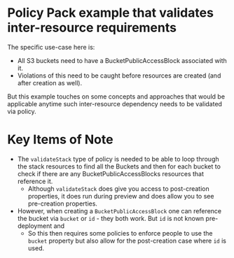 # Policy Pack example that validates inter-resource requirements
The specific use-case here is: 
* All S3 buckets need to have a BucketPublicAccessBlock associated with it.
* Violations of this need to be caught before resources are created (and after creation as well).

But this example touches on some concepts and approaches that would be applicable anytime such inter-resource dependency needs
to be validated via policy.

# Key Items of Note
* The `validateStack` type of policy is needed to be able to loop through the stack resources to find all the Buckets and then for each bucket to check if there are any BucketPublicAccessBlocks resources that reference it. 
  * Although `validateStack` does give you access to post-creation properties, it does run during preview and does allow you to see pre-creation properties.
* However, when creating a `BucketPublicAccessBlock` one can reference the bucket via `bucket` or `id` - they both work. But `id` is not known pre-deployment and 
  * So this then requires some policies to enforce people to use the `bucket` property but also allow for the post-creation case where `id` is used.
